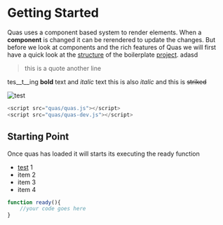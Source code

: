 # Getting Started
Quas uses a component based system to render elements. When a **component** is changed it can be rerendered to update the changes. But before we look at components and the rich features of Quas we will first have a quick look at the [structure](/) of the boilerplate [project](https://stackoverflow.com/questions/34316090/split-string-on-newline-and-comma). adasd

>this is a quote
> another line

tes__t__ing **bold** text and *italic* text this is also _italic_ and this is ~~striked~~


![test](https://i.imgur.com/2xY5jVy.png)

```js
<script src="quas/quas.js"></script>
<script src="quas/quas-dev.js"></script>
```


## Starting Point
Once quas has loaded it will starts its executing the ready function
- [test](https://i.imgur.com/2xY5jVy.png) 1
- item 2
- item 3
- item 4


```js
function ready(){
	//your code goes here
}
```
